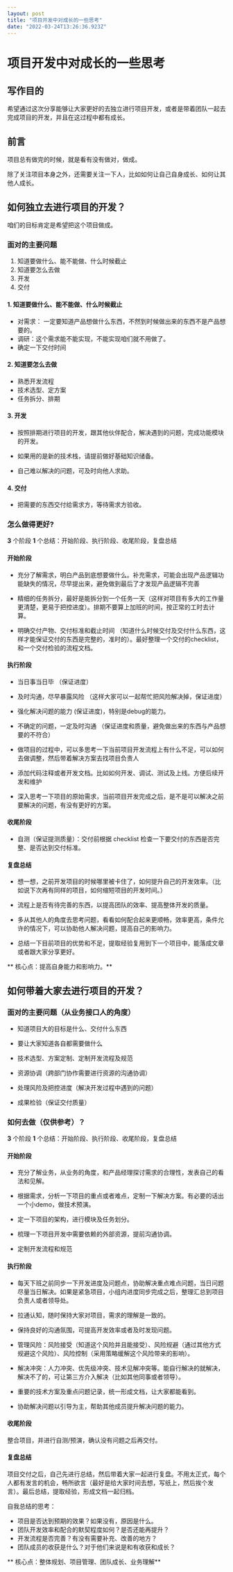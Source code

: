 ```yaml
---
layout: post
title: "项目开发中对成长的一些思考"
date: "2022-03-24T13:26:36.923Z"
---
```

项目开发中对成长的一些思考
=============

写作目的
----

希望通过这次分享能够让大家更好的去独立进行项目开发，或者是带着团队一起去完成项目的开发，并且在这过程中都有成长。

前言
--

项目总有做完的时候，就是看有没有做对，做成。

除了关注项目本身之外，还需要关注一下人，比如如何让自己自身成长、如何让其他人成长。

如何独立去进行项目的开发？
-------------

咱们的目标肯定是希望把这个项目做成。

### 面对的主要问题

1.  知道要做什么、能不能做、什么时候截止
2.  知道要怎么去做
3.  开发
4.  交付

#### 1\. 知道要做什么、能不能做、什么时候截止

*   对需求： 一定要知道产品想做什么东西，不然到时候做出来的东西不是产品想要的。
*   调研：这个需求能不能实现，不能实现咱们就不用做了。
*   确定一下交付时间

#### 2\. 知道要怎么去做

*   熟悉开发流程
*   技术选型、定方案
*   任务拆分、排期

#### 3\. 开发

*   按照排期进行项目的开发，跟其他伙伴配合，解决遇到的问题，完成功能模块的开发。
    
*   如果用的是新的技术栈，请提前做好基础知识储备。
    
*   自己难以解决的问题，可及时向他人求助。
    

#### 4\. 交付

*   把需要的东西交付给需求方，等待需求方验收。

### 怎么做得更好?

**3** 个阶段 **1** 个总结：开始阶段、执行阶段、收尾阶段，复盘总结

#### 开始阶段

*   充分了解需求，明白产品到底想要做什么。补充需求，可能会出现产品逻辑功能缺失的情况，尽早提出来，避免做到最后了才发现产品逻辑不完善
    
*   精细的任务拆分，最好是能拆分到一个任务一天（这样对项目有多大的工作量更清楚，更易于把控进度）。排期不要算上加班的时间，按正常的工时去计算。
    
*   明确交付产物、交付标准和截止时间 （知道什么时候交付及交付什么东西，这样才能保证交付的东西是完整的，准时的）。最好整理一个交付的checklist，和一个交付检验的流程文档。
    

#### 执行阶段

*   当日事当日毕 （保证进度）
    
*   及时沟通，尽早暴露风险 （这样大家可以一起帮忙把风险解决掉，保证进度）
    
*   强化解决问题的能力 (保证进度)，特别是debug的能力。
    
*   不确定的问题，一定及时沟通 （保证进度和质量，避免做出来的东西与产品想要的不符合）
    
*   做项目的过程中，可以多思考一下当前项目开发流程上有什么不足，可以如何去做调整，然后带着解决方案去找项目负责人
    
*   添加代码注释或者开发文档。比如如何开发、调试、测试及上线。方便后续开发和维护
    
*   深入思考一下项目的原始需求，当前项目开发完成之后，是不是可以解决之前要解决的问题，有没有更好的方案。
    

#### 收尾阶段

*   自测（保证提测质量）：交付前根据 checklist 检查一下要交付的东西是否完整、是否达到交付标准。

#### 复盘总结

*   想一想，之前开发项目的时候哪里被卡住了，如何提升自己的开发效率。（比如说下次再有同样的项目，如何缩短项目的开发时间。）
    
*   流程上是否有待完善的东西，以提高团队的效率、提高整体开发的质量。
    
*   多从其他人的角度去思考问题，看看如何配合起来更顺畅，效率更高，条件允许的情况下，可以协助他人解决问题，提高自己的影响力。
    
*   总结一下目前项目的优势和不足，提取经验复用到下一个项目中，能落成文章或者跟大家分享更好。
    

\*\* 核心点：提高自身能力和影响力。\*\*

如何带着大家去进行项目的开发？
---------------

### 面对的主要问题（从业务接口人的角度）

*   知道项目大的目标是什么、交付什么东西
    
*   要让大家知道各自都需要做什么
    
*   技术选型、方案定制、定制开发流程及规范
    
*   资源协调（跨部门协作需要进行资源的沟通协调）
    
*   处理风险及把控进度（解决开发过程中遇到的问题）
    
*   成果检验（保证交付质量）
    

### 如何去做（仅供参考）？

**3** 个阶段 **1** 个总结：开始阶段、执行阶段、收尾阶段，复盘总结

#### 开始阶段

*   充分了解业务，从业务的角度，和产品经理探讨需求的合理性，发表自己的看法和见解。
    
*   根据需求，分析一下项目的重点或者难点，定制一下解决方案。有必要的话出一个小demo，做技术预演。
    
*   定一下项目的架构，进行模块及任务划分。
    
*   梳理一下项目开发中需要依赖的外部资源，提前沟通协调。
    
*   定制开发流程和规范
    

#### 执行阶段

*   每天下班之前同步一下开发进度及问题点，协助解决重点难点问题，当日问题尽量当日解决。如果是紧急项目，小组内进度同步完成之后，整理汇总到项目负责人或者领导处。
    
*   拉通认知，随时保持大家对项目，需求的理解是一致的。
    
*   保持良好的沟通氛围，可提高开发效率或者及时发现问题。
    
*   管理风险：风险接受（知道这个风险并且能接受）、风险规避（通过其他方式规避这个风险）、风险控制（采用策略缓解这个风险带来的影响）。
    
*   解决冲突：人力冲突、优先级冲突、技术见解冲突等。能自行解决的就解决，解决不了的，可让第三方介入解决（比如其他同事或者领导）。
    
*   重要的技术方案及重点问题记录，统一形成文档，让大家都能看到。
    
*   协助解决问题以引导为主，帮助其他成员提升解决问题的能力。
    

#### 收尾阶段

整合项目，并进行自测/预演，确认没有问题之后再交付。

#### 复盘总结

项目交付之后，自己先进行总结，然后带着大家一起进行复盘。不用太正式，每个人都有发言的机会，畅所欲言（最好是给大家时间去想，写纸上，然后挨个发言）。最后总结，提取经验，形成文档一起归档。

自我总结的思考：

*   项目是否达到预期的效果？如果没有，原因是什么。
*   团队开发效率和配合的默契程度如何？是否还能再提升？
*   开发流程是否完善？有没有需要补充、改善的地方？
*   团队成员的收获是什么？对于他们来说是和有收获和成长？

\*\* 核心点：整体规划、项目管理、团队成长、业务理解\*\*